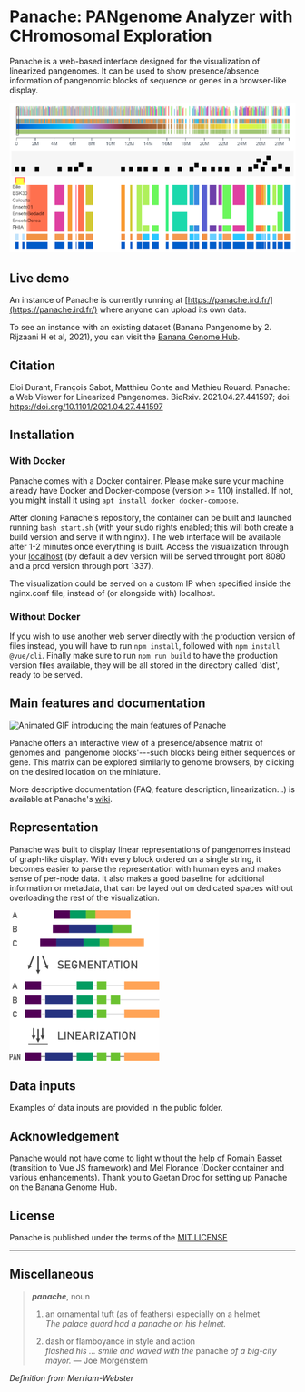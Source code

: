 # Panache: PANgenome Analyzer with CHromosomal Exploration
Panache is a web-based interface designed for the visualization of linearized pangenomes. It can be used to show presence/absence information of pangenomic blocks of sequence or genes in a browser-like display.

![Snapshot of banana data in Panache](imagesReadMe/panacheBanana_clipped.png?raw=true "Banana data in Panache")

## Live demo
An instance of Panache is currently running at [https://panache.ird.fr/](https://panache.ird.fr/) where anyone can upload its own data.

To see an instance with an existing dataset (Banana Pangenome by 2.	Rijzaani H et al, 2021), you can visit the [Banana Genome Hub](https://banana-genome-hub.southgreen.fr/content/panache).

## Citation
Eloi Durant,  François Sabot, Matthieu Conte and Mathieu Rouard. Panache: a Web Viewer for Linearized Pangenomes. BioRxiv. 2021.04.27.441597; doi: https://doi.org/10.1101/2021.04.27.441597 

## Installation

### With Docker
Panache comes with a Docker container. Please make sure your machine already have Docker and Docker-compose (version >= 1.10) installed. If not, you might install it using ```apt install docker docker-compose```.

After cloning Panache's repository, the container can be built and launched running ```bash start.sh``` (with your sudo rights enabled; this will both create a build version and serve it with nginx).
The web interface will be available after 1-2 minutes once everything is built.
Access the visualization through your [localhost](localhost:8080/) (by default a dev version will be served throught port 8080 and a prod version through port 1337).

The visualization could be served on a custom IP when specified inside the nginx.conf file, instead of (or alongside with) localhost.

### Without Docker

If you wish to use another web server directly with the production version of files instead, you will have to run ```npm install```, followed with ```npm install @vue/cli```. Finally make sure to run ```npm run build``` to have the production version files available, they will be all stored in the directory called 'dist', ready to be served.

## Main features and documentation

![Animated GIF introducing the main features of Panache](imagesReadMe/panacheScreencast.gif?raw=true "Panache Screencast")

Panache offers an interactive view of a presence/absence matrix of genomes and 'pangenome blocks'---such blocks being either sequences or gene. This matrix can be explored similarly to genome browsers, by clicking on the desired location on the miniature.

More descriptive documentation (FAQ, feature description, linearization...) is available at Panache's [wiki](https://github.com/SouthGreenPlatform/panache/wiki).

## Representation
Panache was built to display linear representations of pangenomes instead of graph-like display.
With every block ordered on a single string, it becomes easier to parse the representation with human eyes and makes sense of per-node data. It also makes a good baseline for additional information or metadata, that can be layed out on dedicated spaces without overloading the rest of the visualization.

![Visual explanation of pangenome linearization](imagesReadMe/pangenomeLinearization.png?raw=true "Pangenome linearization")

## Data inputs
Examples of data inputs are provided in the public folder.


## Acknowledgement

Panache would not have come to light without the help of Romain Basset (transition to Vue JS framework) and Mel Florance (Docker container and various enhancements).
Thank you to Gaetan Droc for setting up Panache on the Banana Genome Hub.

## License
Panache is published under the terms of the [MIT LICENSE](./LICENSE)

---

## Miscellaneous
> ***panache***, noun
> 1. an ornamental tuft (as of feathers) especially on a helmet  
> *The palace guard had a panache on his helmet.*
>
> 2. dash or flamboyance in style and action  
> *flashed his … smile and waved with the* panache *of a big-city mayor.* — Joe Morgenstern

*Definition from Merriam-Webster*
